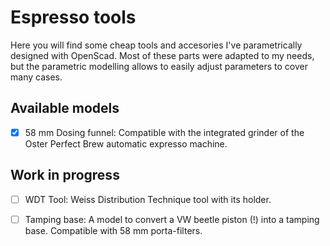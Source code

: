 # Espresso tools

Here you will find some cheap tools and accesories I've parametrically designed with OpenScad. Most of these parts were adapted to my needs, but the parametric modelling allows to easily adjust parameters to cover many cases.  

## Available models

  - [x] 58 mm Dosing funnel: Compatible with the integrated grinder of the Oster Perfect Brew automatic expresso machine.  

## Work in progress
  - [ ] WDT Tool: Weiss Distribution Technique tool with its holder.   
  - [ ] Tamping base: A model to convert a VW beetle piston (!) into a tamping base. Compatible with 58 mm porta-filters.  

